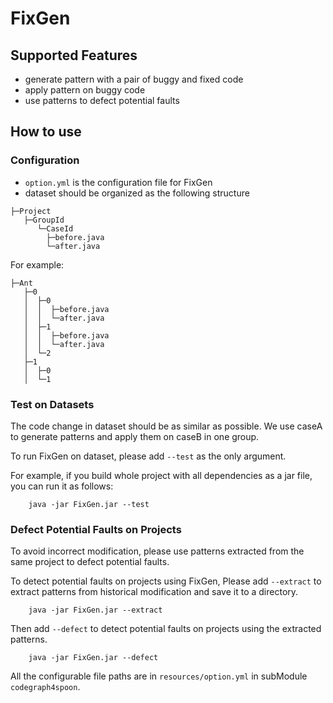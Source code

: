 # FixGen
## Supported Features
- generate pattern with a pair of buggy and fixed code
- apply pattern on buggy code
- use patterns to defect potential faults

## How to use
### Configuration
- `option.yml` is the configuration file for FixGen
- dataset should be organized as the following structure
```
├─Project
   ├─GroupId
      └─CaseId
        ├─before.java
        └─after.java
```
For example: 
```
├─Ant
   ├─0
   │  ├─0
   │  │  ├─before.java
   │  │  └─after.java
   │  ├─1
   │  │  ├─before.java
   │  │  └─after.java
   │  └─2
   ├─1
   │  ├─0
   │  └─1

```

### Test on Datasets

The code change in dataset should be as similar as possible.
We use caseA to generate patterns and apply them on caseB in one group.

To run FixGen on dataset, please add `--test` as the only argument.

For example, if you build whole project with all dependencies as a jar file, you can run it as follows:

```
    java -jar FixGen.jar --test
```


### Defect Potential Faults on Projects

To avoid incorrect modification, please use patterns extracted from the same project
to defect potential faults.

To detect potential faults on projects using FixGen, 
Please add `--extract` to extract patterns from historical modification and save it to a directory.
```
    java -jar FixGen.jar --extract
```
Then add `--defect` to detect potential faults on projects using the extracted patterns.
```
    java -jar FixGen.jar --defect
```


All the configurable file paths are in `resources/option.yml` in subModule `codegraph4spoon`.






